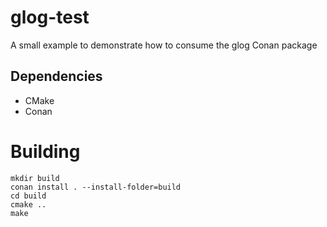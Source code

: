 # glog-test
A small example to demonstrate how to consume the glog Conan package

## Dependencies

- CMake
- Conan

# Building

```
mkdir build
conan install . --install-folder=build
cd build
cmake ..
make
```
